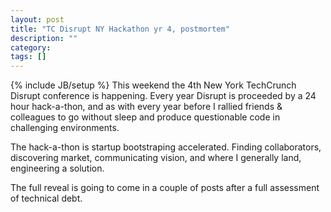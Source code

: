 ```yaml
---
layout: post
title: "TC Disrupt NY Hackathon yr 4, postmortem"
description: ""
category: 
tags: []
---
```

{% include JB/setup %}
This weekend the 4th New York TechCrunch Disrupt conference is happening. Every year Disrupt is proceeded by a 24 hour hack-a-thon, and as with every year before I rallied friends & colleagues to go without sleep and produce questionable code in challenging environments. 

The hack-a-thon is startup bootstraping accelerated. Finding collaborators, discovering market, communicating vision, and where I generally land, engineering a solution. 



The full reveal is going to come in a couple of posts after a full assessment of technical debt. 




